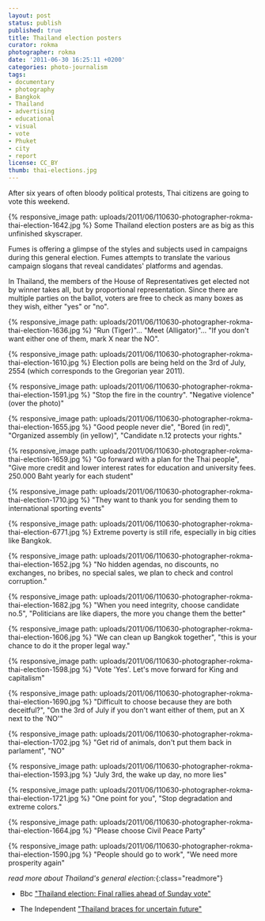 ```yaml
---
layout: post
status: publish
published: true
title: Thailand election posters
curator: rokma
photographer: rokma
date: '2011-06-30 16:25:11 +0200'
categories: photo-journalism
tags:
- documentary
- photography
- Bangkok
- Thailand
- advertising
- educational
- visual
- vote
- Phuket
- city
- report
license: CC_BY
thumb: thai-elections.jpg
---
```


After six years of often bloody political protests, Thai citizens are going to vote this weekend.

{% responsive_image path: uploads/2011/06/110630-photographer-rokma-thai-election-1642.jpg %}
Some Thailand election posters are as big as this unfinished skyscraper.

Fumes is offering a glimpse of the styles and subjects used in campaigns during this general election. Fumes attempts to translate the various campaign slogans that reveal candidates' platforms and agendas.

In Thailand, the members of the House of Representatives get elected not by winner takes all, but by proportional representation. Since there are multiple parties on the ballot, voters are free to check as many boxes as they wish, either "yes" or "no".



{% responsive_image path: uploads/2011/06/110630-photographer-rokma-thai-election-1636.jpg %}
"Run (Tiger)"... "Meet (Alligator)"... "If you don't want either one of them, mark X near the NO".

{% responsive_image path: uploads/2011/06/110630-photographer-rokma-thai-election-1610.jpg %}
Election polls are being held on the 3rd of July, 2554 (which corresponds to the Gregorian year 2011).

{% responsive_image path: uploads/2011/06/110630-photographer-rokma-thai-election-1591.jpg %}
"Stop the fire in the country". "Negative violence" (over the photo)"

{% responsive_image path: uploads/2011/06/110630-photographer-rokma-thai-election-1655.jpg %}
"Good people never die", "Bored (in red)", "Organized assembly (in yellow)", "Candidate n.12 protects your rights."

{% responsive_image path: uploads/2011/06/110630-photographer-rokma-thai-election-1659.jpg %}
"Go forward with a plan for the Thai people", "Give more credit and lower interest rates for education and university fees. 250.000 Baht yearly for each student"

{% responsive_image path: uploads/2011/06/110630-photographer-rokma-thai-election-1710.jpg %}
"They want to thank you for sending them to international sporting events"

{% responsive_image path: uploads/2011/06/110630-photographer-rokma-thai-election-6771.jpg %}
Extreme poverty is still rife, especially in big cities like Bangkok.

{% responsive_image path: uploads/2011/06/110630-photographer-rokma-thai-election-1652.jpg %}
"No hidden agendas, no discounts, no exchanges, no bribes, no special sales, we plan to check and control corruption."

{% responsive_image path: uploads/2011/06/110630-photographer-rokma-thai-election-1682.jpg %}
"When you need integrity, choose candidate no.5", "Politicians are like diapers, the more you change them the better"

{% responsive_image path: uploads/2011/06/110630-photographer-rokma-thai-election-1606.jpg %}
"We can clean up Bangkok together", "this is your chance to do it the proper legal way."

{% responsive_image path: uploads/2011/06/110630-photographer-rokma-thai-election-1598.jpg %}
"Vote &#39;Yes&#39;. Let's move forward for King and capitalism"

{% responsive_image path: uploads/2011/06/110630-photographer-rokma-thai-election-1690.jpg %}
"Difficult to choose because they are both deceitful?", "On the 3rd of July if you don't want either of them, put an X next to the &#39;NO&#39;"

{% responsive_image path: uploads/2011/06/110630-photographer-rokma-thai-election-1702.jpg %}
"Get rid of animals, don't put them back in parlament", "NO"

{% responsive_image path: uploads/2011/06/110630-photographer-rokma-thai-election-1593.jpg %}
"July 3rd, the wake up day, no more lies"

{% responsive_image path: uploads/2011/06/110630-photographer-rokma-thai-election-1721.jpg %}
"One point for you", "Stop degradation and extreme colors."

{% responsive_image path: uploads/2011/06/110630-photographer-rokma-thai-election-1664.jpg %}
"Please choose Civil Peace Party"

{% responsive_image path: uploads/2011/06/110630-photographer-rokma-thai-election-1590.jpg %}
"People should go to work", "We need more prosperity again"




_read more about Thailand's general election:_{:class="readmore"}

- Bbc <a href="http://www.bbc.co.uk/news/world-asia-pacific-14000629" target="_blank">"Thailand election: Final rallies ahead of Sunday vote"</a>

- The Independent <a href="http://www.independent.co.uk/news/world/asia/thailand-braces-for-uncertain-future-2306067.html" target="_blank">"Thailand braces for uncertain future"</a>
